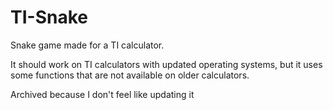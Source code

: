 # TI-Snake
Snake game made for a TI calculator.

It should work on TI calculators with updated operating systems, but it uses some functions that are not available on older calculators.

Archived because I don't feel like updating it
